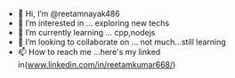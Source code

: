 - 👋 Hi, I’m @reetamnayak486
- 👀 I’m interested in ... exploring new techs
- 🌱 I’m currently learning ... cpp,nodejs
- 💞️ I’m looking to collaborate on ... not much...still learning
- 📫 How to reach me ...here's my linked in(www.linkedin.com/in/reetamkumar668/)

<!---
reetamnayak486/reetamnayak486 is a ✨ special ✨ repository because its `README.md` (this file) appears on your GitHub profile.
You can click the Preview link to take a look at your changes.
--->
